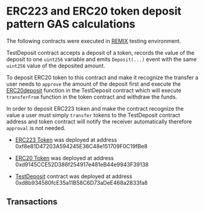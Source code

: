 # ERC223 and ERC20 token deposit pattern GAS calculations

The following contracts were executed in [REMIX](https://remix.ethereum.org/#optimize=true&runs=200&evmVersion=null&version=soljson-v0.8.19+commit.7dd6d404.js&language=Solidity&lang=en) testing environment.

TestDeposit contract accepts a deposit of a token, records the value of the deposit to one `uint256` variable and emits `Deposit(...)` event with the same `uint256` value of the deposited amount.

To deposit ERC20 token to this contract and make it recognize the transfer a user needs to `approve` the amount of the deposit first and execute the [ERC20deposit](https://github.com/Dexaran/Token_Deposits_GAS_testing/blob/main/TokenDepositTests.sol#L534) function in the TestDeposit contract which will execute `transferFrom` function in the token contract and withdraw the funds.

In order to deposit ERC223 token and make the contract recognize the value a user must simply `transfer` tokens to the TestDeposit contract address and token contract will notify the receiver automatically therefore `approval` is not needed.

- [ERC223 Token](https://github.com/Dexaran/Token_Deposits_GAS_testing/blob/main/TokenDepositTests.sol#L59-L190) was deployed at address 0xf8e81D47203A594245E36C48e151709F0C19fBe8

- [ERC20 Token](https://github.com/Dexaran/Token_Deposits_GAS_testing/blob/main/TokenDepositTests.sol#L192-L520) was deployed at address 0xd9145CCE52D386f254917e481eB44e9943F39138

- [TestDeposit](https://github.com/Dexaran/Token_Deposits_GAS_testing/blob/main/TokenDepositTests.sol#L522-L541) contract was deployed at address 0xd8b934580fcE35a11B58C6D73aDeE468a2833fa8

## Transactions


